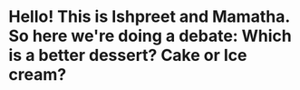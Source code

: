 # Hello! This is Ishpreet and Mamatha. So here we're doing a debate: Which is a better dessert? Cake or Ice cream?